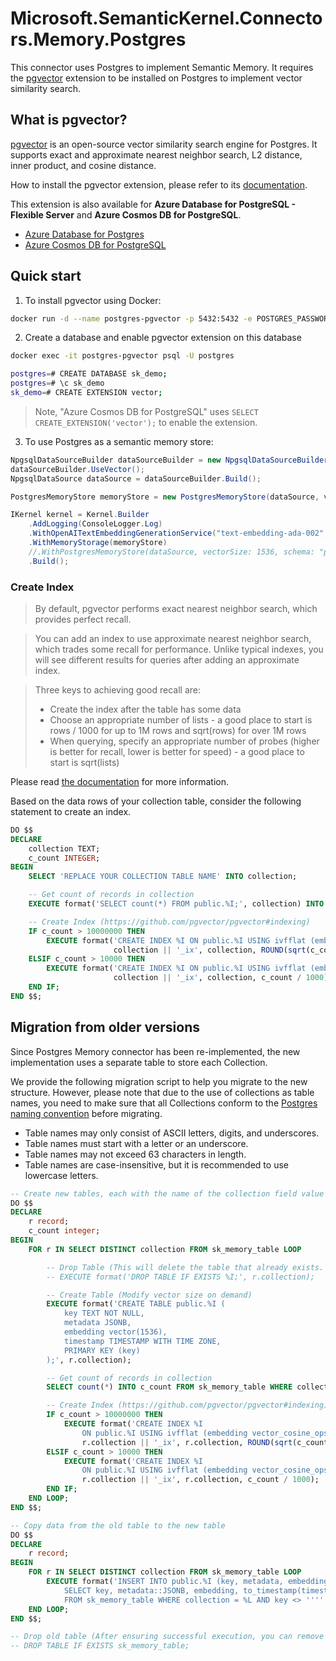 ﻿# Microsoft.SemanticKernel.Connectors.Memory.Postgres

This connector uses Postgres to implement Semantic Memory. It requires the [pgvector](https://github.com/pgvector/pgvector) extension to be installed on Postgres to implement vector similarity search.

## What is pgvector?

[pgvector](https://github.com/pgvector/pgvector) is an open-source vector similarity search engine for Postgres. It supports exact and approximate nearest neighbor search, L2 distance, inner product, and cosine distance.

How to install the pgvector extension, please refer to its [documentation](https://github.com/pgvector/pgvector#installation).

This extension is also available for **Azure Database for PostgreSQL - Flexible Server** and **Azure Cosmos DB for PostgreSQL**.
- [Azure Database for Postgres](https://learn.microsoft.com/en-us/azure/postgresql/flexible-server/how-to-use-pgvector)
- [Azure Cosmos DB for PostgreSQL](https://learn.microsoft.com/en-us/azure/cosmos-db/postgresql/howto-use-pgvector)

## Quick start

1. To install pgvector using Docker:

```bash
docker run -d --name postgres-pgvector -p 5432:5432 -e POSTGRES_PASSWORD=mysecretpassword ankane/pgvector
```

2. Create a database and enable pgvector extension on this database

```bash
docker exec -it postgres-pgvector psql -U postgres

postgres=# CREATE DATABASE sk_demo;
postgres=# \c sk_demo
sk_demo=# CREATE EXTENSION vector;
```

> Note, "Azure Cosmos DB for PostgreSQL" uses `SELECT CREATE_EXTENSION('vector');` to enable the extension.

3. To use Postgres as a semantic memory store:

```csharp
NpgsqlDataSourceBuilder dataSourceBuilder = new NpgsqlDataSourceBuilder("Host=localhost;Port=5432;Database=sk_demo;User Id=postgres;Password=mysecretpassword");
dataSourceBuilder.UseVector();
NpgsqlDataSource dataSource = dataSourceBuilder.Build();

PostgresMemoryStore memoryStore = new PostgresMemoryStore(dataSource, vectorSize: 1536/*, schema: "public" */);

IKernel kernel = Kernel.Builder
    .AddLogging(ConsoleLogger.Log)
    .WithOpenAITextEmbeddingGenerationService("text-embedding-ada-002", Env.Var("OPENAI_API_KEY"))
    .WithMemoryStorage(memoryStore)
    //.WithPostgresMemoryStore(dataSource, vectorSize: 1536, schema: "public") // This method offers an alternative approach to registering Postgres memory store.
    .Build();
```

### Create Index

> By default, pgvector performs exact nearest neighbor search, which provides perfect recall.

> You can add an index to use approximate nearest neighbor search, which trades some recall for performance. Unlike typical indexes, you will see different results for queries after adding an approximate index.

> Three keys to achieving good recall are:
> - Create the index after the table has some data
> - Choose an appropriate number of lists - a good place to start is rows / 1000 for up to 1M rows and sqrt(rows) for over 1M rows
> - When querying, specify an appropriate number of probes (higher is better for recall, lower is better for speed) - a good place to start is sqrt(lists)

Please read [the documentation](https://github.com/pgvector/pgvector#indexing) for more information.

Based on the data rows of your collection table, consider the following statement to create an index.

```sql
DO $$
DECLARE
    collection TEXT;
    c_count INTEGER;
BEGIN
    SELECT 'REPLACE YOUR COLLECTION TABLE NAME' INTO collection;

    -- Get count of records in collection
    EXECUTE format('SELECT count(*) FROM public.%I;', collection) INTO c_count;

    -- Create Index (https://github.com/pgvector/pgvector#indexing)
    IF c_count > 10000000 THEN
        EXECUTE format('CREATE INDEX %I ON public.%I USING ivfflat (embedding vector_cosine_ops) WITH (lists = %s);',
                       collection || '_ix', collection, ROUND(sqrt(c_count)));
    ELSIF c_count > 10000 THEN
        EXECUTE format('CREATE INDEX %I ON public.%I USING ivfflat (embedding vector_cosine_ops) WITH (lists = %s);',
                       collection || '_ix', collection, c_count / 1000);
    END IF;
END $$;
```

## Migration from older versions
Since Postgres Memory connector has been re-implemented, the new implementation uses a separate table to store each Collection.

We provide the following migration script to help you migrate to the new structure. However, please note that due to the use of collections as table names, you need to make sure that all Collections conform to the [Postgres naming convention](https://www.postgresql.org/docs/15/sql-syntax-lexical.html#SQL-SYNTAX-IDENTIFIERS) before migrating.

- Table names may only consist of ASCII letters, digits, and underscores.
- Table names must start with a letter or an underscore.
- Table names may not exceed 63 characters in length.
- Table names are case-insensitive, but it is recommended to use lowercase letters.

```sql
-- Create new tables, each with the name of the collection field value
DO $$
DECLARE
    r record;
    c_count integer;
BEGIN
    FOR r IN SELECT DISTINCT collection FROM sk_memory_table LOOP

        -- Drop Table (This will delete the table that already exists. Please consider carefully if you think you need to cancel this comment!)
        -- EXECUTE format('DROP TABLE IF EXISTS %I;', r.collection);

        -- Create Table (Modify vector size on demand)
        EXECUTE format('CREATE TABLE public.%I (
            key TEXT NOT NULL,
            metadata JSONB,
            embedding vector(1536),
            timestamp TIMESTAMP WITH TIME ZONE,
            PRIMARY KEY (key)
        );', r.collection);

        -- Get count of records in collection
        SELECT count(*) INTO c_count FROM sk_memory_table WHERE collection = r.collection AND key <> '';

        -- Create Index (https://github.com/pgvector/pgvector#indexing)
        IF c_count > 10000000 THEN
            EXECUTE format('CREATE INDEX %I
                ON public.%I USING ivfflat (embedding vector_cosine_ops) WITH (lists = %s);',
                r.collection || '_ix', r.collection, ROUND(sqrt(c_count)));
        ELSIF c_count > 10000 THEN
            EXECUTE format('CREATE INDEX %I
                ON public.%I USING ivfflat (embedding vector_cosine_ops) WITH (lists = %s);',
                r.collection || '_ix', r.collection, c_count / 1000);
        END IF;
    END LOOP;
END $$;

-- Copy data from the old table to the new table
DO $$
DECLARE
    r record;
BEGIN
    FOR r IN SELECT DISTINCT collection FROM sk_memory_table LOOP
        EXECUTE format('INSERT INTO public.%I (key, metadata, embedding, timestamp)
            SELECT key, metadata::JSONB, embedding, to_timestamp(timestamp / 1000.0) AT TIME ZONE ''UTC'' 
            FROM sk_memory_table WHERE collection = %L AND key <> '''';', r.collection, r.collection);
    END LOOP;
END $$;

-- Drop old table (After ensuring successful execution, you can remove the following comments to remove sk_memory_table.)
-- DROP TABLE IF EXISTS sk_memory_table;
```
